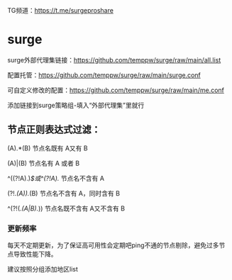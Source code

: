 TG频道：https://t.me/surgeproshare
# surge
surge外部代理集链接：https://github.com/temppw/surge/raw/main/all.list

配置托管：https://github.com/temppw/surge/raw/main/surge.conf

可自定义修改的配置：https://github.com/temppw/surge/raw/main/me.conf

添加链接到surge策略组-填入“外部代理集”里就行

## 节点正则表达式过滤：
(A).*(B)             节点名既有 A又有 B 

(A)|(B)              节点名有 A 或者 B   

^((?!A).)*$或^(?!A).*   节点名不含有 A 

(?!.*(A)).*(B)         节点名不含有 A，同时含有 B

^(?!(.*(A|B).*))      节点名既不含有 A又不含有 B

### 更新频率
每天不定期更新，为了保证高可用性会定期吧ping不通的节点剔除，避免过多节点导致性能下降。

建议按照分组添加地区list
